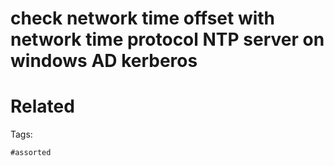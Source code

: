# check network time offset with network time protocol NTP server on windows AD kerberos

# Related


Tags:

    #assorted
